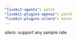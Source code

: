 ```yaml
---
"livekit-agents": patch
"livekit-plugins-openai": patch
"livekit-plugins-silero": minor
---
```


silero: support any sample rate
